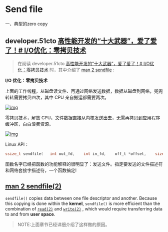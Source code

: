 # Send file

一、典型的zero copy

## developer.51cto [高性能开发的“十大武器”，爱了爱了！# I/O优化：零拷贝技术](https://developer.51cto.com/art/202011/630654.htm) 

> 在阅读 developer.51cto [高性能开发的“十大武器”，爱了爱了！# I/O优化：零拷贝技术](https://developer.51cto.com/art/202011/630654.htm) 时，其中介绍了 [man 2 sendfile](https://man7.org/linux/man-pages/man2/sendfile.2.html) :

**I/O 优化：零拷贝技术**

上面的工作线程，从磁盘读文件、再通过网络发送数据，数据从磁盘到网络，兜兜转转需要拷贝四次，其中 CPU 亲自搬运都需要两次。

[![img](https://s4.51cto.com/oss/202011/03/a8d13bf4dd8f6c2438cb2038af3c6260.jpg)](https://s4.51cto.com/oss/202011/03/a8d13bf4dd8f6c2438cb2038af3c6260.jpg)

零拷贝技术，解放 CPU，文件数据直接从内核发送出去，无需再拷贝到应用程序缓冲区，白白浪费资源。

[![img](https://s5.51cto.com/oss/202011/03/3108cb6ce718e71b16181ba4e203000c.jpg)](https://s5.51cto.com/oss/202011/03/3108cb6ce718e71b16181ba4e203000c.jpg)

Linux API：

```C
ssize_t sendfile(   int out_fd,    int in_fd,    off_t *offset,    size_t count   ); 
```

函数名字已经把函数的功能解释的很明显了：发送文件。指定要发送的文件描述符和网络套接字描述符，一个函数搞定!





## [man 2 sendfile(2)](https://man7.org/linux/man-pages/man2/sendfile.2.html) 

`sendfile()` copies data between one file descriptor and another. Because this copying is done within the **kernel**, `sendfile()` is more efficient than the combination of [`read(2)`](https://man7.org/linux/man-pages/man2/read.2.html) and [`write(2)`](https://man7.org/linux/man-pages/man2/write.2.html) , which would require transferring data to and from **user space**.

> NOTE:上面章节已经详细介绍了这样做的原因。